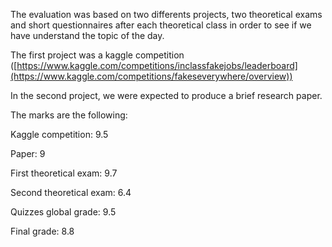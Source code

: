 The evaluation was based on two differents projects, two theoretical exams and short questionnaires after each theoretical class in order to see if we have understand the topic of the day. 

The first project was a kaggle competition ([https://www.kaggle.com/competitions/inclassfakejobs/leaderboard](https://www.kaggle.com/competitions/fakeseverywhere/overview)) 

In the second project, we were expected to produce a brief research paper.

The marks are the following:

Kaggle competition: 9.5

Paper: 9

First theoretical exam: 9.7

Second theoretical exam: 6.4

Quizzes global grade: 9.5

Final grade: 8.8
